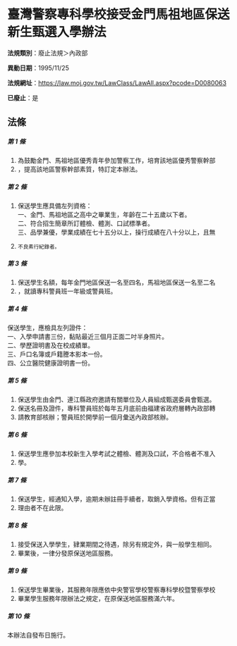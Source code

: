 # 臺灣警察專科學校接受金門馬祖地區保送新生甄選入學辦法

**法規類別**：廢止法規＞內政部

**異動日期**：1995/11/25  

**法規網址**：https://law.moj.gov.tw/LawClass/LawAll.aspx?pcode=D0080063

**已廢止**：是



## 法條
##### 第 1 條
1. 為鼓勵金門、馬祖地區優秀青年參加警察工作，培育該地區優秀警察幹部
1. ，提高該地區警察幹部素質，特訂定本辦法。

##### 第 2 條
1. 保送學生應具備左列資格：  
一、金門、馬祖地區之高中之畢業生，年齡在二十五歲以下者。  
二、符合招生簡章所訂體檢、體測、口試標準者。  
三、品學兼優，學業成績在七十五分以上，操行成績在八十分以上，且無
1.     不良素行紀錄者。

##### 第 3 條
1. 保送學生名額，每年金門地區保送一名至四名，馬祖地區保送一名至二名
1. ，就讀專科警員班一年級或警員班。

##### 第 4 條
保送學生，應檢具左列證件：  
一、入學申請書三份，黏貼最近三個月正面二吋半身照片。  
二、學歷證明書及在校成績單。  
三、戶口名簿或戶籍謄本影本一份。  
四、公立醫院健康證明書一份。  

##### 第 5 條
1. 保送學生由金門、連江縣政府邀請有關單位及人員組成甄選委員會甄選。
1. 保送名冊及證件，專科警員班於每年五月底前由福建省政府層轉內政部轉
1. 請教育部核辦；警員班於開學前一個月彙送內政部核辦。

##### 第 6 條
1. 保送學生應參加本校新生入學考試之體檢、體測及口試，不合格者不准入
1. 學。

##### 第 7 條
1. 保送學生，經通知入學，逾期未辦註冊手續者，取銷入學資格。但有正當
1. 理由者不在此限。

##### 第 8 條
1. 接受保送入學學生，肄業期間之待遇，除另有規定外，與一般學生相同。
1. 畢業後，一律分發原保送地區服務。

##### 第 9 條
1. 保送學生畢業後，其服務年限應依中央警官學校警察專科學校暨警察學校
1. 畢業學生服務年限辦法之規定，在原保送地區服務滿六年。

##### 第 10 條
本辦法自發布日施行。


